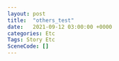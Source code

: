```yaml
---
layout: post
title:  "others_test"
date:   2021-09-12 03:00:00 +0000
categories: Etc
Tags: Story Etc
SceneCode: []
---
```

